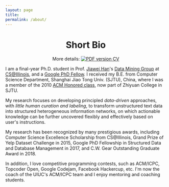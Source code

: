 ```yaml
---
layout: page
title: 
permalink: /about/
---
```


# <center>Short Bio</center>

<p align="center">
    More details: 
    <a href="https://www.dropbox.com/s/me9ajxy3rvk2ooy/Jingbo_Shang_181010.pdf?dl=1">
        <img alt="PDF version CV" src="https://img.shields.io/badge/Curriculum Vitae-PDF-blue.svg">
    </a>
</p>

I am a final-year Ph.D. student in Prof. [Jiawei Han](http://hanj.cs.illinois.edu/)'s [Data Mining Group](http://dm1.cs.uiuc.edu/) at [CS@Illinois](https://cs.illinois.edu/), and a [Google PhD Fellow](https://ai.google/research/outreach/phd-fellowship). I received my B.E. from Computer Science Department, Shanghai Jiao Tong Univ. (SJTU), China, where I was a member of the 2010 [ACM Honored class](http://acm.sjtu.edu.cn/), now part of Zhiyuan College in SJTU. 

My research focuses on developing principled *data-driven* approaches, with *little human curation and labeling*, to transform unstructured text data into structured heterogeneous information networks, on which actionable knowledge can be further uncovered flexibly and effectively based on user's instructions.

My research has been recognized by many prestigious awards, including Computer Science Excellence Scholarship from CS@Illinois, Grand Prize of Yelp Dataset Challenge in 2015, Google PhD Fellowship in Structured Data and Database Management in 2017, and C.W. Gear Outstanding Graduate Award in 2018.

In addition, I love competitive programming contests, such as ACM/ICPC, Topcoder Open, Google Codejam, Facebook Hackercup, etc. I'm now the coach of the UIUC's ACM/ICPC team and I enjoy mentoring and coaching students.